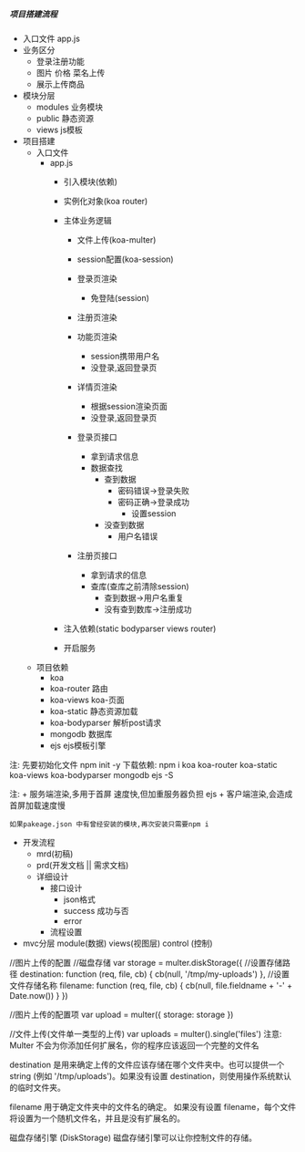 ##### 项目搭建流程
+ 入口文件 app.js 
+ 业务区分
    + 登录注册功能
    + 图片 价格 菜名上传
    + 展示上传商品 
+ 模块分层
    + modules 业务模块
    + public 静态资源
    + views js模板
+ 项目搭建
    - 入口文件
        + app.js
            - 引入模块(依赖)
            - 实例化对象(koa router)
            - 主体业务逻辑
                - 文件上传(koa-multer)
                - session配置(koa-session)
                - 登录页渲染
                    + 免登陆(session)
                - 注册页渲染
                - 功能页渲染
                    + session携带用户名
                    + 没登录,返回登录页
                - 详情页渲染
                    + 根据session渲染页面
                     + 没登录,返回登录页

                - 登录页接口
                    + 拿到请求信息
                    + 数据查找
                        + 查到数据
                            + 密码错误->登录失败
                            + 密码正确->登录成功
                                - 设置session
                        + 没查到数据 
                            + 用户名错误
                - 注册页接口
                    + 拿到请求的信息
                    + 查库(查库之前清除session)
                        - 查到数据->用户名重复
                        - 没有查到数库->注册成功

            - 注入依赖(static bodyparser views router)
            - 开启服务
    - 项目依赖
        + koa   
        + koa-router 路由
        + koa-views koa-页面
        + koa-static  静态资源加载
        + koa-bodyparser 解析post请求
        + mongodb 数据库
        + ejs ejs模板引擎

注: 先要初始化文件 npm init -y
    下载依赖: npm i koa koa-router koa-static koa-views koa-bodyparser mongodb ejs -S

注:
    + 服务端渲染,多用于首屏 速度快,但加重服务器负担 ejs
    + 客户端渲染,会造成首屏加载速度慢

    如果pakeage.json 中有曾经安装的模块,再次安装只需要npm i 

+ 开发流程
    + mrd(初稿)
    + prd(开发文档 || 需求文档)
    + 详细设计
        - 接口设计
            - json格式
            - success 成功与否
            - error
        - 流程设置
+ mvc分层 module(数据) views(视图层) control (控制)



















//图片上传的配置
//磁盘存储
var storage = multer.diskStorage({
    //设置存储路径
  destination: function (req, file, cb) {
    cb(null, '/tmp/my-uploads')
  },
  //设置文件存储名称
  filename: function (req, file, cb) {
    cb(null, file.fieldname + '-' + Date.now())
  }
})

//图片上传的配置项
var upload = multer({ storage: storage })

//文件上传(文件单一类型的上传)
var uploads = multer().single('files')
注意: Multer 不会为你添加任何扩展名，你的程序应该返回一个完整的文件名

destination 是用来确定上传的文件应该存储在哪个文件夹中。也可以提供一个 string (例如 '/tmp/uploads')。如果没有设置 destination，则使用操作系统默认的临时文件夹。

filename 用于确定文件夹中的文件名的确定。 如果没有设置 filename，每个文件将设置为一个随机文件名，并且是没有扩展名的。

磁盘存储引擎 (DiskStorage)
磁盘存储引擎可以让你控制文件的存储。